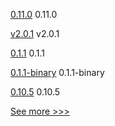 
[0.11.0](https://github.com/hyperledger/aries-cloudagent-python/releases/tag/0.11.0) 0.11.0

[v2.0.1](https://github.com/hyperledger/aries-framework-swift/releases/tag/v2.0.1) v2.0.1

[0.1.1](https://github.com/hyperledger/aries-uniffi-wrappers/releases/tag/0.1.1) 0.1.1

[0.1.1-binary](https://github.com/hyperledger/aries-uniffi-wrappers/releases/tag/0.1.1-binary) 0.1.1-binary

[0.10.5](https://github.com/hyperledger/aries-cloudagent-python/releases/tag/0.10.5) 0.10.5


[See more >>>](https://start-here.hyperledger.org/releases)
